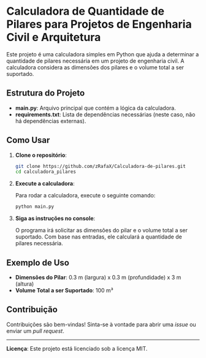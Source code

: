 # Calculadora de Quantidade de Pilares para Projetos de Engenharia Civil e Arquitetura

Este projeto é uma calculadora simples em Python que ajuda a determinar a quantidade de pilares necessária em um projeto de engenharia civil. A calculadora considera as dimensões dos pilares e o volume total a ser suportado.

## Estrutura do Projeto

- **main.py**: Arquivo principal que contém a lógica da calculadora.
- **requirements.txt**: Lista de dependências necessárias (neste caso, não há dependências externas).

## Como Usar

1. **Clone o repositório**:

    ```bash
    git clone https://github.com/zRafaX/Calculadora-de-pilares.git
    cd calculadora_pilares
    ```

2. **Execute a calculadora**:

    Para rodar a calculadora, execute o seguinte comando:

    ```bash
    python main.py
    ```

3. **Siga as instruções no console**:

    O programa irá solicitar as dimensões do pilar e o volume total a ser suportado. Com base nas entradas, ele calculará a quantidade de pilares necessária.

## Exemplo de Uso

- **Dimensões do Pilar**: 0.3 m (largura) x 0.3 m (profundidade) x 3 m (altura)
- **Volume Total a ser Suportado**: 100 m³

## Contribuição

Contribuições são bem-vindas! Sinta-se à vontade para abrir uma *issue* ou enviar um *pull request*.

---

**Licença**: Este projeto está licenciado sob a licença MIT.
